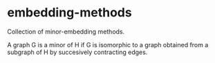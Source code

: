 # embedding-methods

Collection of minor-embedding methods.

A graph G is a minor of H if G is isomorphic to a graph obtained from a subgraph of H by succesively contracting edges.
